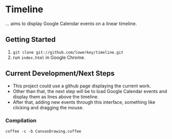 # Timeline

... aims to display Google Calendar events on a linear timeline.

## Getting Started

1. `git clone git://github.com/lowerkey/timeline.git`
2. run `index.html` in Google Chrome.

## Current Development/Next Steps

* This project could use a github page displaying the current work.
* Other than that, the next step will be to load Google Calendar events 
    and display them as lines above the timeline. 
* After that, adding new events through this interface, something like
    clicking and dragging the mouse. 

### Compilation

`coffee -c -b CanvasDrawing.coffee`
